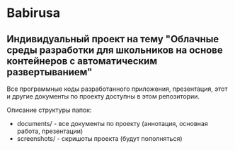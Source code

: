 Babirusa
====

## Индивидуальный проект на тему "Облачные среды разработки для школьников на основе контейнеров с автоматическим развертыванием"

Все программные коды разработанного приложения, презентация, этот и другие документы по проекту доступны в этом репозитории.

Описание структуры папок:
- documents/ - все документы по проекту (аннотация, основная работа, презентации)
- screenshots/ - скришоты проекта (будут пополняться)
